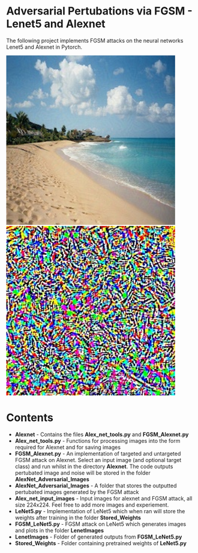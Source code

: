 # Adversarial Pertubations via FGSM - Lenet5 and Alexnet

The following project implements FGSM attacks on the neural networks Lenet5 and Alexnet in Pytorch.

<img src="https://github.com/LawrenceMMStewart/Adversarial_Attack/blob/master/AlexNet_Adversarial_Images/targeted_adv_img_from_'seashore%2C%20coast%2C%20seacoast%2C%20sea-coast'%2C_%20to_'harvestman%2C%20daddy%20longlegs%2C%20Phalangium%20opilio'%2C.jpg" width="450">

<img src="https://github.com/LawrenceMMStewart/Adversarial_Attack/blob/master/AlexNet_Adversarial_Images/targeted_adv_noise_from_'seashore%2C%20coast%2C%20seacoast%2C%20sea-coast'%2C_to_'harvestman%2C%20daddy%20longlegs%2C%20Phalangium%20opilio'%2C.jpg" width="450">


# Contents 

* **Alexnet** - Contains the files **Alex_net_tools.py** and **FGSM_Alexnet.py** 
* **Alex_net_tools.py** - Functions for processing images into the form required for Alexnet and for saving images 
* **FGSM_Alexnet.py**  - An implementation of targeted and untargeted FGSM attack on Alexnet. Select an input image (and optional target class) and run whilst in the directory **Alexnet**. The code outputs pertubated image and noise will be stored in the folder **AlexNet_Adversarial_Images**
* **AlexNet_Adversarial_Images** - A folder that stores the outputted pertubated images generated by the FGSM attack
* **Alex_net_input_images** - Input images for alexnet and FGSM attack, all size 224x224. Feel free to add more images and experiement.
* **LeNet5.py** - Implementation of LeNet5 which when ran will store the weights after training in the folder **Stored_Weights**
* **FGSM_LeNet5.py** - FGSM attack on LeNet5 which generates images and plots in the folder **LenetImages**
* **LenetImages** - Folder of generated outputs from **FGSM_LeNet5.py** 
* **Stored_Weights** - Folder containing pretrained weights of **LeNet5.py**






<!-- 
The following Project investigates the use of Bayesian Optimzation to tune Parameters of the XOR Neural Network see below:


<img src="https://github.com/LawrenceMMStewart/Bayesian_Optimization/blob/master/Images/XOR.png" width="450">

Where <img src="https://github.com/LawrenceMMStewart/Bayesian_Optimization/blob/master/Images/inputnode.png" width="30"> is an input node
<img src="https://github.com/LawrenceMMStewart/Bayesian_Optimization/blob/master/Images/sigmoidnode.png" width="30"> is a sigmoid node with hyper-parameter (scale factor) h. 
 -->

<!-- The research paper "Bayesian Optimization for Parameter Tuning of the XOR Neural Network" can be found on arXiv at: INSERTLINKHERE.





### Installing

First ensure that you have julia installed:

```
pip install julia 
```
If you have troubleshooting problems julia is available from https://julialang.org/downloads/. 

Once julia will need to install the official Julia distributions package (for more information see https://github.com/JuliaStats/Distributions.jl. 

```
Pkg.add("Distributions.jl")
```
With both of the above installed, the final step is downloading the repository:

```
Pkg.clone("git://github.com/LawrenceMMStewart/Bayesian_Optimization")
```






# Contents 

* **Kernals.jl** - A selection of kernal functions for Gaussian Processes
* **gaussian_process.jl** - Code for a Gaussian Process (Niave) and a faster Cholesky method 
* **XOR.jl** - A simple XOR neural network (for the 1D classic learning rate problem)
* **XOR_MD.jl** - Generalised XOR with 2 dimensions (alpha and theta)
* **Tune_MD.jl** - Bayesian Optimization with LCB utility function to tune the XOR NN over P
* **Grid_vs_Bayes_XOR.jl** - Compares Random Grid Search with Bayesian Optimization
* **XOR_Timings.jl** -Timings as found in the paper listed above
* **Metric_Strength_Test.jl** -Experiment to see how strong the LCB metric performed for this NN (see paper)


## Future Work 

* Gaussian Processes can be made to O(nlog^2(n)) [3]
* Utility function can be updated to IMGPO  [5] 
* In the folder Builds/RNN's/Examples are the begginnigs of applying Bayesian Optimization to a reccurent neural net used to model the temporal XOR sequence. Hopefully this will be continued at some point in the near future.






## Papers used for code

Code utilizes theory from the following papers:

[1] Jonas Mockus. Application of bayesian approach to numerical methods of global and stochastic optimization. Journal of Global Optimization, 4(4):347– 365, 1994.

[2] Eric Brochu, Vlad M. Cora, and Nando de Freitas. A tutorial on bayesian optimization of expensive cost functions, with application to active user mod- eling and hierarchical reinforcement learning. CoRR, abs/1012.2599, 2010.

[3] Carl Edward Rasmussen and Christopher KI Williams. Gaussian processes for machine learning, volume 1. MIT press Cambridge, 2006.

[4] Sivaram Ambikasaran, Daniel Foreman-Mackey, Leslie Greengard, David W Hogg, and Michael O’Neil. Fast direct methods for gaussian processes. arXiv preprint arXiv:1403.6015, 2014.

[5] Kenji Kawaguchi, Leslie Pack Kaelbling, and Tom ́as Lozano-P ́erez. Bayesian optimization with exponential convergence. In Advances in Neural Informa- tion Processing Systems, pages 2809–2817, 2015.

[6] Gerhard J. Woeginger Alexander S. Kulikov. Computer science - theory and applications. 11th International Computer Science Symposium in Russia, CSR, 2016.

[7] Jeffrey L Elman. Finding structure in time. Cognitive science, 14(2):179–211, 1990.

[8] Robert A Jacobs. Increased rates of convergence through learning rate adap- tation. Neural networks, 1(4):295–307, 1988.

[9] Federico Girosi, Michael Jones, and Tomaso Poggio. Regularization theory and neural networks architectures. Neural computation, 7(2):219–269, 1995.

[10] Ziyu Wang, Frank Hutter, Masrour Zoghi, David Matheson, and Nando de Feitas. Bayesian optimization in a billion dimensions via random em- beddings. Journal of Artificial Intelligence Research, 55:361–387, 2016.
8
[11] Jasper Snoek, Oren Rippel, Kevin Swersky, Ryan Kiros, Nadathur Satish, Narayanan Sundaram, Mostofa Patwary, Mr Prabhat, and Ryan Adams. Scal- able bayesian optimization using deep neural networks. In International Con- ference on Machine Learning, pages 2171–2180, 2015.



## License

The code is distributed under a Creative Commons Attribution 4.0 International Public License. If you use this code please attribute to L. Stewart and M.A. Stalzer Bayesian Optimization for Parameter Tuning of the XOR Neural Network, 2017.

## Acknowledgments

This research is funded by the Caltech SURF program and the Gordon and Betty Moore Foundation through Grant GBMF4915 to the Caltech Center for Data-Driven Discovery. Many thanks to Mark Stalzer for supervising this project.
 -->

